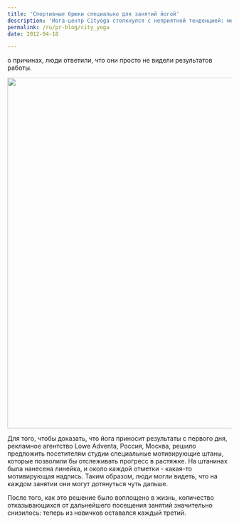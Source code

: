 ```yaml
---
title: 'Спортивные брюки специально для занятий йогой'
description: 'Иога-центр Cityoga столкнулся с неприятной тенденцией: многие новые клиенты уходили, не отзанимавшись и месяца. Когда руководители студии задали вопрос о причинах, люди ответили, что они просто не видели результатов работы.'
permalink: /ru/pr-blog/city_yoga
date: 2012-04-18

---
```


о причинах, люди ответили, что они просто не видели результатов работы.

<img src="{{ site.assets }}/upload/yoga_pants.jpg" alt="" class="post__img" width="580" height="788">

Для того, чтобы доказать, что йога приносит результаты с первого дня, рекламное агентство  Lowe Adventa, Россия, Москва, решило предложить посетителям студии специальные мотивирующие штаны, которые позволили бы отслеживать прогресс в растяжке. На штанинах была нанесена линейка, и около каждой отметки - какая-то мотивирующая надпись. Таким образом, люди могли видеть, что на каждом занятии они могут дотянуться чуть дальше.

После того, как это решение было воплощено в жизнь, количество отказывающихся от дальнейшего посещения занятий значительно снизилось: теперь из новичков оставался каждый третий.

